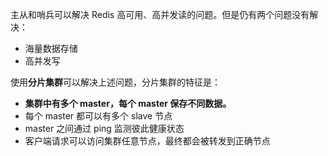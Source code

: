 主从和哨兵可以解决 Redis 高可用、高并发读的问题。但是仍有两个问题没有解决：

- 海量数据存储
- 高并发写

使用**分片集群**可以解决上述问题，分片集群的特征是：

- **集群中有多个 master，每个 master 保存不同数据。**
- 每个 master 都可以有多个 slave 节点
- master 之间通过 ping 监测彼此健康状态
- 客户端请求可以访问集群任意节点，最终都会被转发到正确节点